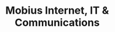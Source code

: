 ---
title: "Mobius Internet, IT & Communications"
url: /baton-rouge/mobius-internet-it-und-communications/
shop: Computer
---